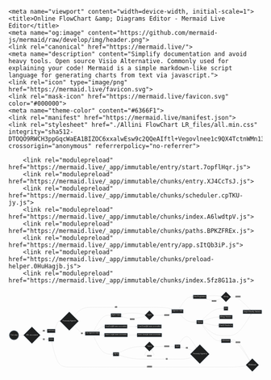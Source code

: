 <!DOCTYPE html>
<!-- saved from url=(0703)https://mermaid.live/view#pako:eNqNVF1v2jAU_SuWHyaQyh_gYVLbkLYbUEZGGTg8eMldsJrYkeOsi0L-e_0BWZqWCiIhcu45597re3GNIxEDHuM_qXiJ9lQqNF2GHOnP9WAw8JksFAKuZDUcDtFo9BXNH-vVcoq44CP4xwqlg40NHDZQHNAPMhfKFyWPd87mPH8uDuiG3IsMdhZY1gsJf5koi7RCAUs4xIjxrvmWtDAKFFVa6JJ8KjV5NqYs1FeH3DzGYGupd2RW5TSBXRf0yQxoipaQ6OolVUzwY9xEV_VaMsV40rj3g09ZWko4IN-R3hGCMoqg0N08Ek9zK_QFzQRXe1O5rkonYVFxzHBnJVMyiZl6A83IdZqCTM5qLjZfEF-IWPMCTqPnAk015w3hiayZ2seSvtC00_jP-j_c9Fp_crQPKG3zN-7sT-e_sWHPzrfMd13w1oJ6ZguRr3K3Kr9qh_Vdt07YC7d13brw5OjovNYf7E6ZH6WVWbuJk31KNEvmOZ5nkaB2vfRLPJr1wm2JgQufvrsH8UBCbGdlRjTQ80eF2eICUWvNfqcwDLFr6vuJ64HS1ufZ3QT3WmS34JIM31ryZSlML_gKZyAzymJ949QGD7HaQwYhHuufMZXPIQ55o3m0VCKoeITHSpZwhcs81tYeo4mk2QkE_bcQcuZuMHuRNa9RgovS -->
<html lang="en" data-theme="dark"><head><meta http-equiv="Content-Type" content="text/html; charset=UTF-8">
    
    <meta name="viewport" content="width=device-width, initial-scale=1">
    <title>Online FlowChart &amp; Diagrams Editor - Mermaid Live Editor</title>
    <meta name="og:image" content="https://github.com/mermaid-js/mermaid/raw/develop/img/header.png">
    <link rel="canonical" href="https://mermaid.live/">
    <meta name="description" content="Simplify documentation and avoid heavy tools. Open source Visio Alternative. Commonly used for explaining your code! Mermaid is a simple markdown-like script language for generating charts from text via javascript.">
    <link rel="icon" type="image/png" href="https://mermaid.live/favicon.svg">
    <link rel="mask-icon" href="https://mermaid.live/favicon.svg" color="#000000">
    <meta name="theme-color" content="#6366F1">
    <link rel="manifest" href="https://mermaid.live/manifest.json">
    <link rel="stylesheet" href="./Allini FlowChart LR_files/all.min.css" integrity="sha512-DTOQO9RWCH3ppGqcWaEA1BIZOC6xxalwEsw9c2QQeAIftl+Vegovlnee1c9QX4TctnWMn13TZye+giMm8e2LwA==" crossorigin="anonymous" referrerpolicy="no-referrer">
    
		<link rel="modulepreload" href="https://mermaid.live/_app/immutable/entry/start.7opflHqr.js">
		<link rel="modulepreload" href="https://mermaid.live/_app/immutable/chunks/entry.XJ4CcTsJ.js">
		<link rel="modulepreload" href="https://mermaid.live/_app/immutable/chunks/scheduler.cpTKU-jy.js">
		<link rel="modulepreload" href="https://mermaid.live/_app/immutable/chunks/index.A6lwdtpV.js">
		<link rel="modulepreload" href="https://mermaid.live/_app/immutable/chunks/paths.BPKZFREx.js">
		<link rel="modulepreload" href="https://mermaid.live/_app/immutable/entry/app.sItQb3iP.js">
		<link rel="modulepreload" href="https://mermaid.live/_app/immutable/chunks/preload-helper.0HuHagjb.js">
		<link rel="modulepreload" href="https://mermaid.live/_app/immutable/chunks/index.5fz8G11a.js">
  <link rel="modulepreload" as="script" crossorigin="" href="https://mermaid.live/_app/immutable/nodes/0._tNviGzf.js"><link rel="modulepreload" as="script" crossorigin="" href="https://mermaid.live/_app/immutable/chunks/state.2smS4BCC.js"><link rel="modulepreload" as="script" crossorigin="" href="https://mermaid.live/_app/immutable/chunks/theme.19fURhoF.js"><link rel="stylesheet" href="./Allini FlowChart LR_files/0.DHWajbWa.css"><link rel="modulepreload" as="script" crossorigin="" href="https://mermaid.live/_app/immutable/nodes/1.hI5U1nqj.js"><link rel="modulepreload" as="script" crossorigin="" href="https://mermaid.live/_app/immutable/nodes/4.6cnK1ksd.js"><link rel="modulepreload" as="script" crossorigin="" href="https://mermaid.live/_app/immutable/chunks/View.ay9w1fx-.js"><link rel="stylesheet" href="./Allini FlowChart LR_files/View.XlLonFwl.css"><link rel="modulepreload" as="script" crossorigin="" href="https://mermaid.live/_app/immutable/chunks/flowDiagram-v2-49332944.ISUO4C-Z.js"><link rel="modulepreload" as="script" crossorigin="" href="https://mermaid.live/_app/immutable/chunks/flowDb-d35e309a.fDAKgt-r.js"><link rel="modulepreload" as="script" crossorigin="" href="https://mermaid.live/_app/immutable/chunks/styles-7383a064._Z-CFxV1.js"><link rel="modulepreload" as="script" crossorigin="" href="https://mermaid.live/_app/immutable/chunks/graph.gcd86H6u.js"><link rel="modulepreload" as="script" crossorigin="" href="https://mermaid.live/_app/immutable/chunks/index-8fae9850.8hVO0Oqu.js"><link rel="modulepreload" as="script" crossorigin="" href="https://mermaid.live/_app/immutable/chunks/layout.yS_BYPvQ.js"><link rel="modulepreload" as="script" crossorigin="" href="https://mermaid.live/_app/immutable/chunks/clone.Z-tMReTD.js"><link rel="modulepreload" as="script" crossorigin="" href="https://mermaid.live/_app/immutable/chunks/edges-d417c7a0.2T3757I5.js"><link rel="modulepreload" as="script" crossorigin="" href="https://mermaid.live/_app/immutable/chunks/createText-423428c9.-U9FqHxS.js"><link rel="modulepreload" as="script" crossorigin="" href="https://mermaid.live/_app/immutable/chunks/line.699qbnkv.js"><link rel="modulepreload" as="script" crossorigin="" href="https://mermaid.live/_app/immutable/chunks/array.Nw74a44z.js"><link rel="modulepreload" as="script" crossorigin="" href="https://mermaid.live/_app/immutable/chunks/path.aUcfwwLI.js"><link rel="modulepreload" as="script" crossorigin="" href="https://mermaid.live/_app/immutable/chunks/channel.MxqEC_Iu.js"></head>
  <body style="overflow: hidden;">
    <div id="svelte"><main class="h-screen text-primary-content"> <div id="view" class="h-full p-2 svelte-1ewr4tw"><div id="container" class="h-full overflow-auto svelte-1ewr4tw"><svg aria-roledescription="flowchart-v2" role="graphics-document document" viewBox="-8 -8 2663.78125 849.421875" style="max-width: 100%;" xmlns="http://www.w3.org/2000/svg" width="100%" id="graph-div" height="100%"><style>#graph-div{font-family:"trebuchet ms",verdana,arial,sans-serif;font-size:16px;fill:#ccc;}#graph-div .error-icon{fill:#a44141;}#graph-div .error-text{fill:#ddd;stroke:#ddd;}#graph-div .edge-thickness-normal{stroke-width:2px;}#graph-div .edge-thickness-thick{stroke-width:3.5px;}#graph-div .edge-pattern-solid{stroke-dasharray:0;}#graph-div .edge-pattern-dashed{stroke-dasharray:3;}#graph-div .edge-pattern-dotted{stroke-dasharray:2;}#graph-div .marker{fill:lightgrey;stroke:lightgrey;}#graph-div .marker.cross{stroke:lightgrey;}#graph-div svg{font-family:"trebuchet ms",verdana,arial,sans-serif;font-size:16px;}#graph-div .label{font-family:"trebuchet ms",verdana,arial,sans-serif;color:#ccc;}#graph-div .cluster-label text{fill:#F9FFFE;}#graph-div .cluster-label span,#graph-div p{color:#F9FFFE;}#graph-div .label text,#graph-div span,#graph-div p{fill:#ccc;color:#ccc;}#graph-div .node rect,#graph-div .node circle,#graph-div .node ellipse,#graph-div .node polygon,#graph-div .node path{fill:#1f2020;stroke:#81B1DB;stroke-width:1px;}#graph-div .flowchart-label text{text-anchor:middle;}#graph-div .node .label{text-align:center;}#graph-div .node.clickable{cursor:pointer;}#graph-div .arrowheadPath{fill:lightgrey;}#graph-div .edgePath .path{stroke:lightgrey;stroke-width:2.0px;}#graph-div .flowchart-link{stroke:lightgrey;fill:none;}#graph-div .edgeLabel{background-color:hsl(0, 0%, 34.4117647059%);text-align:center;}#graph-div .edgeLabel rect{opacity:0.5;background-color:hsl(0, 0%, 34.4117647059%);fill:hsl(0, 0%, 34.4117647059%);}#graph-div .labelBkg{background-color:rgba(87.75, 87.75, 87.75, 0.5);}#graph-div .cluster rect{fill:hsl(180, 1.5873015873%, 28.3529411765%);stroke:rgba(255, 255, 255, 0.25);stroke-width:1px;}#graph-div .cluster text{fill:#F9FFFE;}#graph-div .cluster span,#graph-div p{color:#F9FFFE;}#graph-div div.mermaidTooltip{position:absolute;text-align:center;max-width:200px;padding:2px;font-family:"trebuchet ms",verdana,arial,sans-serif;font-size:12px;background:hsl(20, 1.5873015873%, 12.3529411765%);border:1px solid rgba(255, 255, 255, 0.25);border-radius:2px;pointer-events:none;z-index:100;}#graph-div .flowchartTitleText{text-anchor:middle;font-size:18px;fill:#ccc;}#graph-div :root{--mermaid-font-family:"trebuchet ms",verdana,arial,sans-serif;}</style><g><marker orient="auto" markerHeight="12" markerWidth="12" markerUnits="userSpaceOnUse" refY="5" refX="6" viewBox="0 0 10 10" class="marker flowchart" id="graph-div_flowchart-pointEnd"><path style="stroke-width: 1; stroke-dasharray: 1, 0;" class="arrowMarkerPath" d="M 0 0 L 10 5 L 0 10 z"></path></marker><marker orient="auto" markerHeight="12" markerWidth="12" markerUnits="userSpaceOnUse" refY="5" refX="4.5" viewBox="0 0 10 10" class="marker flowchart" id="graph-div_flowchart-pointStart"><path style="stroke-width: 1; stroke-dasharray: 1, 0;" class="arrowMarkerPath" d="M 0 5 L 10 10 L 10 0 z"></path></marker><marker orient="auto" markerHeight="11" markerWidth="11" markerUnits="userSpaceOnUse" refY="5" refX="11" viewBox="0 0 10 10" class="marker flowchart" id="graph-div_flowchart-circleEnd"><circle style="stroke-width: 1; stroke-dasharray: 1, 0;" class="arrowMarkerPath" r="5" cy="5" cx="5"></circle></marker><marker orient="auto" markerHeight="11" markerWidth="11" markerUnits="userSpaceOnUse" refY="5" refX="-1" viewBox="0 0 10 10" class="marker flowchart" id="graph-div_flowchart-circleStart"><circle style="stroke-width: 1; stroke-dasharray: 1, 0;" class="arrowMarkerPath" r="5" cy="5" cx="5"></circle></marker><marker orient="auto" markerHeight="11" markerWidth="11" markerUnits="userSpaceOnUse" refY="5.2" refX="12" viewBox="0 0 11 11" class="marker cross flowchart" id="graph-div_flowchart-crossEnd"><path style="stroke-width: 2; stroke-dasharray: 1, 0;" class="arrowMarkerPath" d="M 1,1 l 9,9 M 10,1 l -9,9"></path></marker><marker orient="auto" markerHeight="11" markerWidth="11" markerUnits="userSpaceOnUse" refY="5.2" refX="-1" viewBox="0 0 11 11" class="marker cross flowchart" id="graph-div_flowchart-crossStart"><path style="stroke-width: 2; stroke-dasharray: 1, 0;" class="arrowMarkerPath" d="M 1,1 l 9,9 M 10,1 l -9,9"></path></marker><g class="root"><g class="clusters"></g><g class="edgePaths"><path marker-end="url(#graph-div_flowchart-pointEnd)" style="fill:none;" class="edge-thickness-normal edge-pattern-solid flowchart-link LS-A LE-NO" id="L-A-NO-0" d="M99.75,453.629L103.917,453.629C108.083,453.629,116.417,453.629,123.95,453.695C131.484,453.761,138.217,453.893,141.584,453.959L144.951,454.025"></path><path marker-end="url(#graph-div_flowchart-pointEnd)" style="fill:none;" class="edge-thickness-normal edge-pattern-solid flowchart-link LS-NO LE-Q" id="L-NO-Q-0" d="M302.967,430.94L312.803,427.305C322.639,423.669,342.312,416.399,357.319,412.764C372.327,409.129,382.67,409.129,387.841,409.129L393.013,409.129"></path><path marker-end="url(#graph-div_flowchart-pointEnd)" style="fill:none;" class="edge-thickness-normal edge-pattern-solid flowchart-link LS-NO LE-B" id="L-NO-B-0" d="M302.967,477.318L312.803,480.787C322.639,484.255,342.312,491.192,359.609,494.66C376.905,498.129,391.826,498.129,399.286,498.129L406.747,498.129"></path><path marker-end="url(#graph-div_flowchart-pointEnd)" style="fill:none;" class="edge-thickness-normal edge-pattern-solid flowchart-link LS-B LE-R" id="L-B-R-0" d="M446.857,478.629L456.854,449.867C466.852,421.105,486.848,363.582,500.213,334.886C513.577,306.191,520.311,306.323,523.678,306.389L527.045,306.455"></path><path marker-end="url(#graph-div_flowchart-pointEnd)" style="fill:none;" class="edge-thickness-normal edge-pattern-solid flowchart-link LS-R LE-Z" id="L-R-Z-0" d="M676.939,255.607L691.08,240.043C705.222,224.48,733.506,193.353,766.055,177.79C798.604,162.227,835.419,162.227,870.668,162.227C905.917,162.227,939.599,162.227,980.776,162.227C1021.953,162.227,1070.625,162.227,1123.445,162.227C1176.266,162.227,1233.234,162.227,1291.628,162.227C1350.021,162.227,1409.839,162.227,1470.005,162.227C1530.172,162.227,1590.688,162.227,1630.123,165.603C1669.559,168.979,1687.915,175.731,1697.093,179.107L1706.271,182.483"></path><path marker-end="url(#graph-div_flowchart-pointEnd)" style="fill:none;" class="edge-thickness-normal edge-pattern-solid flowchart-link LS-R LE-Y" id="L-R-Y-0" d="M679.338,355.111L693.08,368.666C706.822,382.22,734.305,409.329,752.897,422.883C771.489,436.438,781.188,436.438,786.038,436.438L790.888,436.438"></path><path marker-end="url(#graph-div_flowchart-pointEnd)" style="fill:none;" class="edge-thickness-normal edge-pattern-solid flowchart-link LS-Z LE-G" id="L-Z-G-0" d="M1781.13,223.313L1794.588,238.866C1808.045,254.419,1834.96,285.526,1864.59,301.079C1894.22,316.633,1926.566,316.633,1942.738,316.633L1958.911,316.633"></path><path marker-end="url(#graph-div_flowchart-pointEnd)" style="fill:none;" class="edge-thickness-normal edge-pattern-solid flowchart-link LS-Z LE-F" id="L-Z-F-0" d="M1776.85,184.313L1791.021,162.368C1805.192,140.424,1833.533,96.536,1858.014,74.592C1882.494,52.648,1903.113,52.648,1913.422,52.648L1923.731,52.648"></path><path marker-end="url(#graph-div_flowchart-pointEnd)" style="fill:none;" class="edge-thickness-normal edge-pattern-solid flowchart-link LS-F LE-U" id="L-F-U-0" d="M2067.719,45.244L2081.135,43.811C2094.552,42.379,2121.385,39.514,2146.891,39.71C2172.397,39.906,2196.575,43.163,2208.664,44.792L2220.752,46.42"></path><path marker-end="url(#graph-div_flowchart-pointEnd)" style="fill:none;" class="edge-thickness-normal edge-pattern-solid flowchart-link LS-U LE-F" id="L-U-F-0" d="M2234.027,67.191L2219.726,72.28C2205.424,77.368,2176.822,87.546,2149.196,88.626C2121.571,89.707,2094.923,81.691,2081.6,77.683L2068.276,73.675"></path><path marker-end="url(#graph-div_flowchart-pointEnd)" style="fill:none;" class="edge-thickness-normal edge-pattern-solid flowchart-link LS-U LE-O" id="L-U-O-0" d="M2325.281,53.148L2337.424,53.065C2349.568,52.982,2373.854,52.815,2407.402,75.038C2440.951,97.26,2483.761,141.872,2505.166,164.178L2526.571,186.484"></path><path marker-end="url(#graph-div_flowchart-pointEnd)" style="fill:none;" class="edge-thickness-normal edge-pattern-solid flowchart-link LS-G LE-L" id="L-G-L-0" d="M2018.976,297.133L2040.516,276.743C2062.057,256.354,2105.138,215.576,2142.831,195.186C2180.525,174.797,2212.831,174.797,2228.984,174.797L2245.138,174.797"></path><path marker-end="url(#graph-div_flowchart-pointEnd)" style="fill:none;" class="edge-thickness-normal edge-pattern-solid flowchart-link LS-G LE-M" id="L-G-M-0" d="M2032.539,304.586L2051.819,297.788C2071.099,290.99,2109.659,277.393,2137.483,270.595C2165.306,263.797,2182.394,263.797,2190.938,263.797L2199.481,263.797"></path><path marker-end="url(#graph-div_flowchart-pointEnd)" style="fill:none;" class="edge-thickness-normal edge-pattern-solid flowchart-link LS-G LE-O" id="L-G-O-0" d="M2018.893,336.133L2040.447,356.618C2062.001,377.103,2105.11,418.073,2147.317,438.558C2189.523,459.043,2230.828,459.043,2272.482,459.043C2314.135,459.043,2356.138,459.043,2399.851,421.51C2443.564,383.976,2488.987,308.91,2511.698,271.376L2534.41,233.843"></path><path marker-end="url(#graph-div_flowchart-pointEnd)" style="fill:none;" class="edge-thickness-normal edge-pattern-solid flowchart-link LS-G LE-P" id="L-G-P-0" d="M2032.539,324.878L2051.819,329.531C2071.099,334.184,2109.659,343.491,2136.371,348.144C2163.082,352.797,2177.946,352.797,2185.378,352.797L2192.809,352.797"></path><path marker-end="url(#graph-div_flowchart-pointEnd)" style="fill:none;" class="edge-thickness-normal edge-pattern-solid flowchart-link LS-G LE-V" id="L-G-V-0" d="M2013.214,336.133L2035.715,365.701C2058.216,395.27,2103.217,454.406,2137.434,483.975C2171.65,513.543,2195.081,513.543,2206.797,513.543L2218.513,513.543"></path><path marker-end="url(#graph-div_flowchart-pointEnd)" style="fill:none;" class="edge-thickness-normal edge-pattern-solid flowchart-link LS-V LE-T" id="L-V-T-0" d="M2320.453,506.928L2333.401,505.156C2346.349,503.383,2372.245,499.838,2405.922,535.017C2439.599,570.197,2481.056,644.101,2501.785,681.053L2522.514,718.005"></path><path marker-end="url(#graph-div_flowchart-pointEnd)" style="fill:none;" class="edge-thickness-normal edge-pattern-solid flowchart-link LS-T LE-V" id="L-T-V-0" d="M2523.015,724.719L2502.203,692.19C2481.39,659.661,2439.765,594.602,2406.881,560.54C2373.997,526.477,2349.854,523.412,2337.783,521.879L2325.711,520.346"></path><path marker-end="url(#graph-div_flowchart-pointEnd)" style="fill:none;" class="edge-thickness-normal edge-pattern-solid flowchart-link LS-T LE-B" id="L-T-B-0" d="M2489.869,774.338L2474.581,776.357C2459.293,778.375,2428.717,782.412,2392.427,784.431C2356.138,786.449,2314.135,786.449,2272.482,786.449C2230.828,786.449,2189.523,786.449,2143.897,786.449C2098.271,786.449,2048.323,786.449,2000.599,786.449C1952.875,786.449,1907.375,786.449,1868.355,786.449C1829.336,786.449,1796.797,786.449,1761.685,786.449C1726.573,786.449,1688.888,786.449,1639.788,786.449C1590.688,786.449,1530.172,786.449,1470.005,786.449C1409.839,786.449,1350.021,786.449,1291.628,786.449C1233.234,786.449,1176.266,786.449,1123.445,786.449C1070.625,786.449,1021.953,786.449,980.776,786.449C939.599,786.449,905.917,786.449,870.668,786.449C835.419,786.449,798.604,786.449,758.168,786.449C717.732,786.449,673.674,786.449,631.184,786.449C588.693,786.449,547.768,786.449,517.13,742.506C486.492,698.564,466.141,610.678,455.965,566.735L445.789,522.792"></path><path marker-end="url(#graph-div_flowchart-pointEnd)" style="fill:none;" class="edge-thickness-normal edge-pattern-solid flowchart-link LS-Y LE-D" id="L-Y-D-0" d="M881.35,455.938L896.672,488.712C911.994,521.487,942.638,587.036,976.271,619.811C1009.905,652.586,1046.529,652.586,1064.841,652.586L1083.153,652.586"></path><path marker-end="url(#graph-div_flowchart-pointEnd)" style="fill:none;" class="edge-thickness-normal edge-pattern-solid flowchart-link LS-Y LE-C" id="L-Y-C-0" d="M882.549,416.938L897.671,388.348C912.793,359.758,943.037,302.578,972.685,273.988C1002.332,245.398,1031.383,245.398,1045.909,245.398L1060.434,245.398"></path><path marker-end="url(#graph-div_flowchart-pointEnd)" style="fill:none;" class="edge-thickness-normal edge-pattern-solid flowchart-link LS-C LE-X" id="L-C-X-0" d="M1172.859,235.499L1192.417,231.885C1211.974,228.27,1251.089,221.041,1292.941,221.417C1334.794,221.793,1379.386,229.774,1401.681,233.764L1423.977,237.755"></path><path marker-end="url(#graph-div_flowchart-pointEnd)" style="fill:none;" class="edge-thickness-normal edge-pattern-solid flowchart-link LS-X LE-Z" id="L-X-Z-0" d="M1518.328,245.898L1540.474,245.815C1562.62,245.732,1606.911,245.565,1638.235,242.106C1669.559,238.646,1687.915,231.894,1697.093,228.518L1706.271,225.142"></path><path marker-end="url(#graph-div_flowchart-pointEnd)" style="fill:none;" class="edge-thickness-normal edge-pattern-solid flowchart-link LS-X LE-C" id="L-X-C-0" d="M1431.267,255.181L1407.757,260.69C1384.246,266.199,1337.225,277.217,1295.013,278.038C1252.802,278.86,1215.401,269.486,1196.701,264.799L1178,260.112"></path><path marker-end="url(#graph-div_flowchart-pointEnd)" style="fill:none;" class="edge-thickness-normal edge-pattern-solid flowchart-link LS-E LE-W" id="L-E-W-0" d="M1776.678,552.414L1790.878,530.121C1805.077,507.828,1833.476,463.242,1863.905,468.575C1894.333,473.909,1926.792,529.161,1943.021,556.787L1959.25,584.414"></path><path marker-end="url(#graph-div_flowchart-pointEnd)" style="fill:none;" class="edge-thickness-normal edge-pattern-solid flowchart-link LS-W LE-E" id="L-W-E-0" d="M1930.685,620.233L1919.217,614.847C1907.748,609.46,1884.812,598.687,1862.724,591.56C1840.637,584.433,1819.398,580.952,1808.779,579.211L1798.16,577.471"></path><path marker-end="url(#graph-div_flowchart-pointEnd)" style="fill:none;" class="edge-thickness-normal edge-pattern-solid flowchart-link LS-W LE-D" id="L-W-D-0" d="M1926.712,679.786L1915.906,683.832C1905.1,687.878,1883.487,695.97,1856.412,700.016C1829.336,704.063,1796.797,704.063,1761.685,704.063C1726.573,704.063,1688.888,704.063,1639.788,704.063C1590.688,704.063,1530.172,704.063,1470.005,704.063C1409.839,704.063,1350.021,704.063,1297.614,697.286C1245.207,690.51,1200.211,676.957,1177.713,670.181L1155.215,663.405"></path><path marker-end="url(#graph-div_flowchart-pointEnd)" style="fill:none;" class="edge-thickness-normal edge-pattern-solid flowchart-link LS-D LE-S" id="L-D-S-0" d="M1150.141,638.027L1173.484,627.008C1196.828,615.989,1243.516,593.952,1287.578,583.013C1331.64,572.074,1373.076,572.234,1393.794,572.314L1414.513,572.394"></path><path marker-end="url(#graph-div_flowchart-pointEnd)" style="fill:none;" class="edge-thickness-normal edge-pattern-solid flowchart-link LS-S LE-E" id="L-S-E-0" d="M1520.5,572.414L1542.284,572.331C1564.068,572.247,1607.635,572.081,1642.6,571.997C1677.564,571.914,1703.925,571.914,1717.105,571.914L1730.286,571.914"></path><path marker-end="url(#graph-div_flowchart-pointEnd)" style="fill:none;" class="edge-thickness-normal edge-pattern-solid flowchart-link LS-S LE-S" id="L-S-S-0" d="M1451.227,603.828L1445.908,612.434C1440.589,621.039,1429.951,638.25,1424.632,648.239C1419.313,658.228,1419.313,660.995,1427.703,663.762C1436.094,666.529,1452.875,669.296,1469.656,669.296C1486.438,669.296,1503.219,666.529,1511.609,663.762C1520,660.995,1520,658.228,1515.301,648.997C1510.603,639.766,1501.206,624.071,1496.507,616.223L1491.808,608.375"></path><path marker-end="url(#graph-div_flowchart-pointEnd)" style="fill:none;" class="edge-thickness-normal edge-pattern-solid flowchart-link LS-Y LE-I" id="L-Y-I-0" d="M899.091,416.938L911.456,407.96C923.821,398.982,948.551,381.026,964.728,372.048C980.905,363.07,988.529,363.07,992.341,363.07L996.153,363.07"></path><path marker-end="url(#graph-div_flowchart-pointEnd)" style="fill:none;" class="edge-thickness-normal edge-pattern-solid flowchart-link LS-I LE-K" id="L-I-K-0" d="M1237.141,363.07L1245.984,363.07C1254.828,363.07,1272.516,363.07,1289.321,363.07C1306.127,363.07,1322.05,363.07,1330.012,363.07L1337.973,363.07"></path><path marker-end="url(#graph-div_flowchart-pointEnd)" style="fill:none;" class="edge-thickness-normal edge-pattern-solid flowchart-link LS-Y LE-H" id="L-Y-H-0" d="M948.281,448.203L952.448,448.847C956.615,449.492,964.948,450.781,972.398,451.426C979.848,452.07,986.415,452.07,989.698,452.07L992.981,452.07"></path><path marker-end="url(#graph-div_flowchart-pointEnd)" style="fill:none;" class="edge-thickness-normal edge-pattern-solid flowchart-link LS-H LE-J" id="L-H-J-0" d="M1240.313,452.07L1248.628,452.07C1256.943,452.07,1273.573,452.07,1289.32,452.07C1305.067,452.07,1319.93,452.07,1327.362,452.07L1334.794,452.07"></path></g><g class="edgeLabels"><g class="edgeLabel"><g transform="translate(0, 0)" class="label"><foreignobject height="0" width="0"><div style="display: inline-block; white-space: nowrap;" xmlns="http://www.w3.org/1999/xhtml"><span class="edgeLabel"></span></div></foreignobject></g></g><g transform="translate(361.984375, 409.12890625)" class="edgeLabel"><g transform="translate(-11.328125, -12)" class="label"><foreignobject height="24" width="22.65625"><div style="display: inline-block; white-space: nowrap;" xmlns="http://www.w3.org/1999/xhtml"><span class="edgeLabel">Yes</span></div></foreignobject></g></g><g transform="translate(361.984375, 498.12890625)" class="edgeLabel"><g transform="translate(-9.3984375, -12)" class="label"><foreignobject height="24" width="18.796875"><div style="display: inline-block; white-space: nowrap;" xmlns="http://www.w3.org/1999/xhtml"><span class="edgeLabel">No</span></div></foreignobject></g></g><g class="edgeLabel"><g transform="translate(0, 0)" class="label"><foreignobject height="0" width="0"><div style="display: inline-block; white-space: nowrap;" xmlns="http://www.w3.org/1999/xhtml"><span class="edgeLabel"></span></div></foreignobject></g></g><g transform="translate(1119.296875, 162.2265625)" class="edgeLabel"><g transform="translate(-11.328125, -12)" class="label"><foreignobject height="24" width="22.65625"><div style="display: inline-block; white-space: nowrap;" xmlns="http://www.w3.org/1999/xhtml"><span class="edgeLabel">Yes</span></div></foreignobject></g></g><g transform="translate(761.7890625, 436.4375)" class="edgeLabel"><g transform="translate(-9.3984375, -12)" class="label"><foreignobject height="24" width="18.796875"><div style="display: inline-block; white-space: nowrap;" xmlns="http://www.w3.org/1999/xhtml"><span class="edgeLabel">No</span></div></foreignobject></g></g><g class="edgeLabel"><g transform="translate(0, 0)" class="label"><foreignobject height="0" width="0"><div style="display: inline-block; white-space: nowrap;" xmlns="http://www.w3.org/1999/xhtml"><span class="edgeLabel"></span></div></foreignobject></g></g><g class="edgeLabel"><g transform="translate(0, 0)" class="label"><foreignobject height="0" width="0"><div style="display: inline-block; white-space: nowrap;" xmlns="http://www.w3.org/1999/xhtml"><span class="edgeLabel"></span></div></foreignobject></g></g><g class="edgeLabel"><g transform="translate(0, 0)" class="label"><foreignobject height="0" width="0"><div style="display: inline-block; white-space: nowrap;" xmlns="http://www.w3.org/1999/xhtml"><span class="edgeLabel"></span></div></foreignobject></g></g><g transform="translate(2148.21875, 97.72265625)" class="edgeLabel"><g transform="translate(-24.890625, -12)" class="label"><foreignobject height="24" width="49.78125"><div style="display: inline-block; white-space: nowrap;" xmlns="http://www.w3.org/1999/xhtml"><span class="edgeLabel">Failure</span></div></foreignobject></g></g><g transform="translate(2398.140625, 52.6484375)" class="edgeLabel"><g transform="translate(-26.984375, -12)" class="label"><foreignobject height="24" width="53.96875"><div style="display: inline-block; white-space: nowrap;" xmlns="http://www.w3.org/1999/xhtml"><span class="edgeLabel">Success</span></div></foreignobject></g></g><g class="edgeLabel"><g transform="translate(0, 0)" class="label"><foreignobject height="0" width="0"><div style="display: inline-block; white-space: nowrap;" xmlns="http://www.w3.org/1999/xhtml"><span class="edgeLabel"></span></div></foreignobject></g></g><g class="edgeLabel"><g transform="translate(0, 0)" class="label"><foreignobject height="0" width="0"><div style="display: inline-block; white-space: nowrap;" xmlns="http://www.w3.org/1999/xhtml"><span class="edgeLabel"></span></div></foreignobject></g></g><g class="edgeLabel"><g transform="translate(0, 0)" class="label"><foreignobject height="0" width="0"><div style="display: inline-block; white-space: nowrap;" xmlns="http://www.w3.org/1999/xhtml"><span class="edgeLabel"></span></div></foreignobject></g></g><g class="edgeLabel"><g transform="translate(0, 0)" class="label"><foreignobject height="0" width="0"><div style="display: inline-block; white-space: nowrap;" xmlns="http://www.w3.org/1999/xhtml"><span class="edgeLabel"></span></div></foreignobject></g></g><g class="edgeLabel"><g transform="translate(0, 0)" class="label"><foreignobject height="0" width="0"><div style="display: inline-block; white-space: nowrap;" xmlns="http://www.w3.org/1999/xhtml"><span class="edgeLabel"></span></div></foreignobject></g></g><g class="edgeLabel"><g transform="translate(0, 0)" class="label"><foreignobject height="0" width="0"><div style="display: inline-block; white-space: nowrap;" xmlns="http://www.w3.org/1999/xhtml"><span class="edgeLabel"></span></div></foreignobject></g></g><g transform="translate(2398.140625, 529.54296875)" class="edgeLabel"><g transform="translate(-24.890625, -12)" class="label"><foreignobject height="24" width="49.78125"><div style="display: inline-block; white-space: nowrap;" xmlns="http://www.w3.org/1999/xhtml"><span class="edgeLabel">Failure</span></div></foreignobject></g></g><g transform="translate(1469.65625, 786.44921875)" class="edgeLabel"><g transform="translate(-26.984375, -12)" class="label"><foreignobject height="24" width="53.96875"><div style="display: inline-block; white-space: nowrap;" xmlns="http://www.w3.org/1999/xhtml"><span class="edgeLabel">Success</span></div></foreignobject></g></g><g class="edgeLabel"><g transform="translate(0, 0)" class="label"><foreignobject height="0" width="0"><div style="display: inline-block; white-space: nowrap;" xmlns="http://www.w3.org/1999/xhtml"><span class="edgeLabel"></span></div></foreignobject></g></g><g class="edgeLabel"><g transform="translate(0, 0)" class="label"><foreignobject height="0" width="0"><div style="display: inline-block; white-space: nowrap;" xmlns="http://www.w3.org/1999/xhtml"><span class="edgeLabel"></span></div></foreignobject></g></g><g class="edgeLabel"><g transform="translate(0, 0)" class="label"><foreignobject height="0" width="0"><div style="display: inline-block; white-space: nowrap;" xmlns="http://www.w3.org/1999/xhtml"><span class="edgeLabel"></span></div></foreignobject></g></g><g transform="translate(1651.203125, 245.3984375)" class="edgeLabel"><g transform="translate(-26.984375, -12)" class="label"><foreignobject height="24" width="53.96875"><div style="display: inline-block; white-space: nowrap;" xmlns="http://www.w3.org/1999/xhtml"><span class="edgeLabel">Success</span></div></foreignobject></g></g><g transform="translate(1290.203125, 288.234375)" class="edgeLabel"><g transform="translate(-24.890625, -12)" class="label"><foreignobject height="24" width="49.78125"><div style="display: inline-block; white-space: nowrap;" xmlns="http://www.w3.org/1999/xhtml"><span class="edgeLabel">Failure</span></div></foreignobject></g></g><g class="edgeLabel"><g transform="translate(0, 0)" class="label"><foreignobject height="0" width="0"><div style="display: inline-block; white-space: nowrap;" xmlns="http://www.w3.org/1999/xhtml"><span class="edgeLabel"></span></div></foreignobject></g></g><g transform="translate(1861.875, 587.9140625)" class="edgeLabel"><g transform="translate(-11.546875, -12)" class="label"><foreignobject height="24" width="23.09375"><div style="display: inline-block; white-space: nowrap;" xmlns="http://www.w3.org/1999/xhtml"><span class="edgeLabel">yes</span></div></foreignobject></g></g><g transform="translate(1651.203125, 704.0625)" class="edgeLabel"><g transform="translate(-9.3984375, -12)" class="label"><foreignobject height="24" width="18.796875"><div style="display: inline-block; white-space: nowrap;" xmlns="http://www.w3.org/1999/xhtml"><span class="edgeLabel">No</span></div></foreignobject></g></g><g class="edgeLabel"><g transform="translate(0, 0)" class="label"><foreignobject height="0" width="0"><div style="display: inline-block; white-space: nowrap;" xmlns="http://www.w3.org/1999/xhtml"><span class="edgeLabel"></span></div></foreignobject></g></g><g transform="translate(1651.203125, 571.9140625)" class="edgeLabel"><g transform="translate(-26.984375, -12)" class="label"><foreignobject height="24" width="53.96875"><div style="display: inline-block; white-space: nowrap;" xmlns="http://www.w3.org/1999/xhtml"><span class="edgeLabel">Success</span></div></foreignobject></g></g><g transform="translate(1469.65625, 672.0625)" class="edgeLabel"><g transform="translate(-24.890625, -12)" class="label"><foreignobject height="24" width="49.78125"><div style="display: inline-block; white-space: nowrap;" xmlns="http://www.w3.org/1999/xhtml"><span class="edgeLabel">Failure</span></div></foreignobject></g></g><g class="edgeLabel"><g transform="translate(0, 0)" class="label"><foreignobject height="0" width="0"><div style="display: inline-block; white-space: nowrap;" xmlns="http://www.w3.org/1999/xhtml"><span class="edgeLabel"></span></div></foreignobject></g></g><g class="edgeLabel"><g transform="translate(0, 0)" class="label"><foreignobject height="0" width="0"><div style="display: inline-block; white-space: nowrap;" xmlns="http://www.w3.org/1999/xhtml"><span class="edgeLabel"></span></div></foreignobject></g></g><g class="edgeLabel"><g transform="translate(0, 0)" class="label"><foreignobject height="0" width="0"><div style="display: inline-block; white-space: nowrap;" xmlns="http://www.w3.org/1999/xhtml"><span class="edgeLabel"></span></div></foreignobject></g></g><g class="edgeLabel"><g transform="translate(0, 0)" class="label"><foreignobject height="0" width="0"><div style="display: inline-block; white-space: nowrap;" xmlns="http://www.w3.org/1999/xhtml"><span class="edgeLabel"></span></div></foreignobject></g></g></g><g class="nodes"><g transform="translate(49.875, 453.62890625)" data-id="A" data-node="true" id="flowchart-A-55" class="node default default flowchart-label"><g class="default flowchart-label"><circle height="49" width="99.75" r="49.875" ry="0" rx="0" style=""></circle><circle height="39" width="89.75" r="44.875" ry="0" rx="0" style=""></circle></g><g transform="translate(-37.375, -12)" style="" class="label"><rect></rect><foreignobject height="24" width="74.75"><div style="display: inline-block; white-space: nowrap;" xmlns="http://www.w3.org/1999/xhtml"><span class="nodeLabel">First entry</span></div></foreignobject></g></g><g transform="translate(237.703125, 453.62890625)" data-id="NO" data-node="true" id="flowchart-NO-56" class="node default default flowchart-label"><polygon style="" transform="translate(-87.953125,87.953125)" class="label-container" points="87.953125,0 175.90625,-87.953125 87.953125,-175.90625 0,-87.953125"></polygon><g transform="translate(-60.953125, -12)" style="" class="label"><rect></rect><foreignobject height="24" width="121.90625"><div style="display: inline-block; white-space: nowrap;" xmlns="http://www.w3.org/1999/xhtml"><span class="nodeLabel">URL non-existent</span></div></foreignobject></g></g><g transform="translate(440.078125, 409.12890625)" data-id="Q" data-node="true" id="flowchart-Q-57" class="node default default flowchart-label"><rect height="39" width="83.53125" y="-19.5" x="-41.765625" ry="0" rx="0" style="" class="basic label-container"></rect><g transform="translate(-34.265625, -12)" style="" class="label"><rect></rect><foreignobject height="24" width="68.53125"><div style="display: inline-block; white-space: nowrap;" xmlns="http://www.w3.org/1999/xhtml"><span class="nodeLabel">NotFound</span></div></foreignobject></g></g><g transform="translate(440.078125, 498.12890625)" data-id="B" data-node="true" id="flowchart-B-59" class="node default default flowchart-label"><rect height="39" width="56.0625" y="-19.5" x="-28.03125" ry="0" rx="0" style="" class="basic label-container"></rect><g transform="translate(-20.53125, -12)" style="" class="label"><rect></rect><foreignobject height="24" width="41.0625"><div style="display: inline-block; white-space: nowrap;" xmlns="http://www.w3.org/1999/xhtml"><span class="nodeLabel">Home</span></div></foreignobject></g></g><g transform="translate(629.6171875, 306.05859375)" data-id="R" data-node="true" id="flowchart-R-60" class="node default default flowchart-label"><polygon style="" transform="translate(-97.7734375,97.7734375)" class="label-container" points="97.7734375,0 195.546875,-97.7734375 97.7734375,-195.546875 0,-97.7734375"></polygon><g transform="translate(-70.7734375, -12)" style="" class="label"><rect></rect><foreignobject height="24" width="141.546875"><div style="display: inline-block; white-space: nowrap;" xmlns="http://www.w3.org/1999/xhtml"><span class="nodeLabel">Previously Signed in</span></div></foreignobject></g></g><g transform="translate(1764.2578125, 203.8125)" data-id="Z" data-node="true" id="flowchart-Z-61" class="node default default flowchart-label"><rect height="39" width="122.140625" y="-19.5" x="-61.0703125" ry="0" rx="0" style="" class="basic label-container"></rect><g transform="translate(-53.5703125, -12)" style="" class="label"><rect></rect><foreignobject height="24" width="107.140625"><div style="display: inline-block; white-space: nowrap;" xmlns="http://www.w3.org/1999/xhtml"><span class="nodeLabel">Signed in State</span></div></foreignobject></g></g><g transform="translate(872.234375, 436.4375)" data-id="Y" data-node="true" id="flowchart-Y-63" class="node default default flowchart-label"><rect height="39" width="152.09375" y="-19.5" x="-76.046875" ry="0" rx="0" style="" class="basic label-container"></rect><g transform="translate(-68.546875, -12)" style="" class="label"><rect></rect><foreignobject height="24" width="137.09375"><div style="display: inline-block; white-space: nowrap;" xmlns="http://www.w3.org/1999/xhtml"><span class="nodeLabel">Not Signed in State</span></div></foreignobject></g></g><g transform="translate(1998.375, 316.6328125)" data-id="G" data-node="true" id="flowchart-G-65" class="node default default flowchart-label"><rect height="39" width="68.328125" y="-19.5" x="-34.1640625" ry="0" rx="0" style="" class="basic label-container"></rect><g transform="translate(-26.6640625, -12)" style="" class="label"><rect></rect><foreignobject height="24" width="53.328125"><div style="display: inline-block; white-space: nowrap;" xmlns="http://www.w3.org/1999/xhtml"><span class="nodeLabel">Mypage</span></div></foreignobject></g></g><g transform="translate(1998.375, 52.6484375)" data-id="F" data-node="true" id="flowchart-F-67" class="node default default flowchart-label"><rect height="39" width="138.6875" y="-19.5" x="-69.34375" ry="0" rx="0" style="" class="basic label-container"></rect><g transform="translate(-61.84375, -12)" style="" class="label"><rect></rect><foreignobject height="24" width="123.6875"><div style="display: inline-block; white-space: nowrap;" xmlns="http://www.w3.org/1999/xhtml"><span class="nodeLabel">Meal Registration</span></div></foreignobject></g></g><g transform="translate(2272.1328125, 52.6484375)" data-id="U" data-node="true" id="flowchart-U-68" class="node default default flowchart-label"><polygon style="" transform="translate(-52.6484375,52.6484375)" class="label-container" points="52.6484375,0 105.296875,-52.6484375 52.6484375,-105.296875 0,-52.6484375"></polygon><g transform="translate(-25.6484375, -12)" style="" class="label"><rect></rect><foreignobject height="24" width="51.296875"><div style="display: inline-block; white-space: nowrap;" xmlns="http://www.w3.org/1999/xhtml"><span class="nodeLabel">Writing</span></div></foreignobject></g></g><g transform="translate(2548.953125, 209.80859375)" data-id="O" data-node="true" id="flowchart-O-71" class="node default default flowchart-label"><rect height="39" width="197.65625" y="-19.5" x="-98.828125" ry="0" rx="0" style="" class="basic label-container"></rect><g transform="translate(-91.328125, -12)" style="" class="label"><rect></rect><foreignobject height="24" width="182.65625"><div style="display: inline-block; white-space: nowrap;" xmlns="http://www.w3.org/1999/xhtml"><span class="nodeLabel">Daily &amp; Monthly Statistics</span></div></foreignobject></g></g><g transform="translate(2272.1328125, 174.796875)" data-id="L" data-node="true" id="flowchart-L-73" class="node default default flowchart-label"><rect height="39" width="43.390625" y="-19.5" x="-21.6953125" ry="0" rx="0" style="" class="basic label-container"></rect><g transform="translate(-14.1953125, -12)" style="" class="label"><rect></rect><foreignobject height="24" width="28.390625"><div style="display: inline-block; white-space: nowrap;" xmlns="http://www.w3.org/1999/xhtml"><span class="nodeLabel">Edit</span></div></foreignobject></g></g><g transform="translate(2272.1328125, 263.796875)" data-id="M" data-node="true" id="flowchart-M-75" class="node default default flowchart-label"><rect height="39" width="134.703125" y="-19.5" x="-67.3515625" ry="0" rx="0" style="" class="basic label-container"></rect><g transform="translate(-59.8515625, -12)" style="" class="label"><rect></rect><foreignobject height="24" width="119.703125"><div style="display: inline-block; white-space: nowrap;" xmlns="http://www.w3.org/1999/xhtml"><span class="nodeLabel">Allergy Statistics</span></div></foreignobject></g></g><g transform="translate(2272.1328125, 352.796875)" data-id="P" data-node="true" id="flowchart-P-79" class="node default default flowchart-label"><rect height="39" width="148.046875" y="-19.5" x="-74.0234375" ry="0" rx="0" style="" class="basic label-container"></rect><g transform="translate(-66.5234375, -12)" style="" class="label"><rect></rect><foreignobject height="24" width="133.046875"><div style="display: inline-block; white-space: nowrap;" xmlns="http://www.w3.org/1999/xhtml"><span class="nodeLabel">Food &amp; Snacks List</span></div></foreignobject></g></g><g transform="translate(2272.1328125, 513.54296875)" data-id="V" data-node="true" id="flowchart-V-81" class="node default default flowchart-label"><rect height="39" width="96.640625" y="-19.5" x="-48.3203125" ry="0" rx="0" style="" class="basic label-container"></rect><g transform="translate(-40.8203125, -12)" style="" class="label"><rect></rect><foreignobject height="24" width="81.640625"><div style="display: inline-block; white-space: nowrap;" xmlns="http://www.w3.org/1999/xhtml"><span class="nodeLabel">Withdrawal</span></div></foreignobject></g></g><g transform="translate(2548.953125, 765.6015625)" data-id="T" data-node="true" id="flowchart-T-82" class="node default default flowchart-label"><polygon style="" transform="translate(-67.8203125,67.8203125)" class="label-container" points="67.8203125,0 135.640625,-67.8203125 67.8203125,-135.640625 0,-67.8203125"></polygon><g transform="translate(-40.8203125, -12)" style="" class="label"><rect></rect><foreignobject height="24" width="81.640625"><div style="display: inline-block; white-space: nowrap;" xmlns="http://www.w3.org/1999/xhtml"><span class="nodeLabel">Withdrawal</span></div></foreignobject></g></g><g transform="translate(1119.296875, 652.5859375)" data-id="D" data-node="true" id="flowchart-D-87" class="node default default flowchart-label"><rect height="39" width="61.6875" y="-19.5" x="-30.84375" ry="0" rx="0" style="" class="basic label-container"></rect><g transform="translate(-23.34375, -12)" style="" class="label"><rect></rect><foreignobject height="24" width="46.6875"><div style="display: inline-block; white-space: nowrap;" xmlns="http://www.w3.org/1999/xhtml"><span class="nodeLabel">Signup</span></div></foreignobject></g></g><g transform="translate(1119.296875, 245.3984375)" data-id="C" data-node="true" id="flowchart-C-89" class="node default default flowchart-label"><rect height="39" width="107.125" y="-19.5" x="-53.5625" ry="0" rx="0" style="" class="basic label-container"></rect><g transform="translate(-46.0625, -12)" style="" class="label"><rect></rect><foreignobject height="24" width="92.125"><div style="display: inline-block; white-space: nowrap;" xmlns="http://www.w3.org/1999/xhtml"><span class="nodeLabel">Signin PopUp</span></div></foreignobject></g></g><g transform="translate(1469.65625, 245.3984375)" data-id="X" data-node="true" id="flowchart-X-90" class="node default default flowchart-label"><polygon style="" transform="translate(-48.171875,48.171875)" class="label-container" points="48.171875,0 96.34375,-48.171875 48.171875,-96.34375 0,-48.171875"></polygon><g transform="translate(-21.171875, -12)" style="" class="label"><rect></rect><foreignobject height="24" width="42.34375"><div style="display: inline-block; white-space: nowrap;" xmlns="http://www.w3.org/1999/xhtml"><span class="nodeLabel">Signin</span></div></foreignobject></g></g><g transform="translate(1764.2578125, 571.9140625)" data-id="E" data-node="true" id="flowchart-E-94" class="node default default flowchart-label"><rect height="39" width="57.34375" y="-19.5" x="-28.671875" ry="0" rx="0" style="" class="basic label-container"></rect><g transform="translate(-21.171875, -12)" style="" class="label"><rect></rect><foreignobject height="24" width="42.34375"><div style="display: inline-block; white-space: nowrap;" xmlns="http://www.w3.org/1999/xhtml"><span class="nodeLabel">Signin</span></div></foreignobject></g></g><g transform="translate(1998.375, 651.49609375)" data-id="W" data-node="true" id="flowchart-W-95" class="node default default flowchart-label"><polygon style="" transform="translate(-99.953125,99.953125)" class="label-container" points="99.953125,0 199.90625,-99.953125 99.953125,-199.90625 0,-99.953125"></polygon><g transform="translate(-72.953125, -12)" style="" class="label"><rect></rect><foreignobject height="24" width="145.90625"><div style="display: inline-block; white-space: nowrap;" xmlns="http://www.w3.org/1999/xhtml"><span class="nodeLabel">Previously Signed up</span></div></foreignobject></g></g><g transform="translate(1469.65625, 571.9140625)" data-id="S" data-node="true" id="flowchart-S-100" class="node default default flowchart-label"><polygon style="" transform="translate(-50.34375,50.34375)" class="label-container" points="50.34375,0 100.6875,-50.34375 50.34375,-100.6875 0,-50.34375"></polygon><g transform="translate(-23.34375, -12)" style="" class="label"><rect></rect><foreignobject height="24" width="46.6875"><div style="display: inline-block; white-space: nowrap;" xmlns="http://www.w3.org/1999/xhtml"><span class="nodeLabel">Signup</span></div></foreignobject></g></g><g transform="translate(1119.296875, 363.0703125)" data-id="I" data-node="true" id="flowchart-I-105" class="node default default flowchart-label"><rect height="39" width="235.6875" y="-19.5" x="-117.84375" ry="0" rx="0" style="" class="basic label-container"></rect><g transform="translate(-110.34375, -12)" style="" class="label"><rect></rect><foreignobject height="24" width="220.6875"><div style="display: inline-block; white-space: nowrap;" xmlns="http://www.w3.org/1999/xhtml"><span class="nodeLabel">Food List(All states accessible)</span></div></foreignobject></g></g><g transform="translate(1469.65625, 363.0703125)" data-id="K" data-node="true" id="flowchart-K-106" class="node default default flowchart-label"><rect height="39" width="252.765625" y="-19.5" x="-126.3828125" ry="0" rx="0" style="" class="basic label-container"></rect><g transform="translate(-118.8828125, -12)" style="" class="label"><rect></rect><foreignobject height="24" width="237.765625"><div style="display: inline-block; white-space: nowrap;" xmlns="http://www.w3.org/1999/xhtml"><span class="nodeLabel">Food Detail(All states accessible)</span></div></foreignobject></g></g><g transform="translate(1119.296875, 452.0703125)" data-id="H" data-node="true" id="flowchart-H-108" class="node default default flowchart-label"><rect height="39" width="242.03125" y="-19.5" x="-121.015625" ry="0" rx="0" style="" class="basic label-container"></rect><g transform="translate(-113.515625, -12)" style="" class="label"><rect></rect><foreignobject height="24" width="227.03125"><div style="display: inline-block; white-space: nowrap;" xmlns="http://www.w3.org/1999/xhtml"><span class="nodeLabel">Snack List(All states accessible)</span></div></foreignobject></g></g><g transform="translate(1469.65625, 452.0703125)" data-id="J" data-node="true" id="flowchart-J-109" class="node default default flowchart-label"><rect height="39" width="259.125" y="-19.5" x="-129.5625" ry="0" rx="0" style="" class="basic label-container"></rect><g transform="translate(-122.0625, -12)" style="" class="label"><rect></rect><foreignobject height="24" width="244.125"><div style="display: inline-block; white-space: nowrap;" xmlns="http://www.w3.org/1999/xhtml"><span class="nodeLabel">Snack Detail(All states accessible)</span></div></foreignobject></g></g></g></g></g></svg></div></div></main>  <div id="svelte-announcer" aria-live="assertive" aria-atomic="true" style="position: absolute; left: 0px; top: 0px; clip: rect(0px, 0px, 0px, 0px); clip-path: inset(50%); overflow: hidden; white-space: nowrap; width: 1px; height: 1px;"></div></div>

<deepl-input-controller><template shadowrootmode="open"><link rel="stylesheet" href="chrome-extension://cofdbpoegempjloogbagkncekinflcnj/build/content.css"><div><div class="dl-input-translation-container svelte-ju4595"><div></div></div></div></template></deepl-input-controller><webchatgpt-custom-element-6feed019-2cdd-4b57-906e-84322b83dca2 id="webchatgpt-snackbar" style="color: rgb(255, 255, 255);"><template shadowrootmode="open"><style id="webchatgpt-snackbar-container-emotion-style"></style><div id="webchatgpt-snackbar-container" style="z-index: 2147483647;"></div></template></webchatgpt-custom-element-6feed019-2cdd-4b57-906e-84322b83dca2><div class="mermaidTooltip" style="opacity: 0;"></div></body></html>
